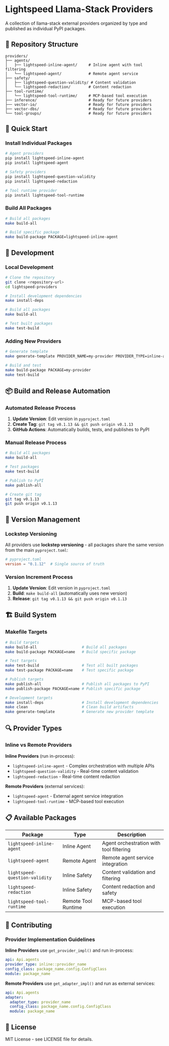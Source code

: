 # Lightspeed Llama-Stack Providers

A collection of llama-stack external providers organized by type and published as individual PyPI packages.

## 📁 Repository Structure

```
providers/
├── agents/
│   ├── lightspeed-inline-agent/     # Inline agent with tool filtering
│   └── lightspeed-agent/            # Remote agent service
├── safety/
│   ├── lightspeed-question-validity/ # Content validation
│   └── lightspeed-redaction/        # Content redaction
├── tool-runtime/
│   └── lightspeed-tool-runtime/     # MCP-based tool execution
├── inference/                       # Ready for future providers
├── vector-io/                       # Ready for future providers
├── vector-dbs/                      # Ready for future providers
└── tool-groups/                     # Ready for future providers
```

## 🚀 Quick Start

### Install Individual Packages

```bash
# Agent providers
pip install lightspeed-inline-agent
pip install lightspeed-agent

# Safety providers
pip install lightspeed-question-validity
pip install lightspeed-redaction

# Tool runtime provider
pip install lightspeed-tool-runtime
```

### Build All Packages

```bash
# Build all packages
make build-all

# Build specific package
make build-package PACKAGE=lightspeed-inline-agent
```

## 🔧 Development

### Local Development

```bash
# Clone the repository
git clone <repository-url>
cd lightspeed-providers

# Install development dependencies
make install-deps

# Build all packages
make build-all

# Test built packages
make test-build
```

### Adding New Providers

```bash
# Generate template
make generate-template PROVIDER_NAME=my-provider PROVIDER_TYPE=inline-agent

# Build and test
make build-package PACKAGE=my-provider
make test-build
```

## 📦 Build and Release Automation

### Automated Release Process

1. **Update Version**: Edit version in `pyproject.toml`
2. **Create Tag**: `git tag v0.1.13 && git push origin v0.1.13`
3. **GitHub Actions**: Automatically builds, tests, and publishes to PyPI

### Manual Release Process

```bash
# Build all packages
make build-all

# Test packages
make test-build

# Publish to PyPI
make publish-all

# Create git tag
git tag v0.1.13
git push origin v0.1.13
```

## 🔄 Version Management

### Lockstep Versioning

All providers use **lockstep versioning** - all packages share the same version from the main `pyproject.toml`:

```toml
# pyproject.toml
version = "0.1.12"  # Single source of truth
```

### Version Increment Process

1. **Update Version**: Edit version in `pyproject.toml`
2. **Build**: `make build-all` (automatically uses new version)
3. **Release**: `git tag v0.1.13 && git push origin v0.1.13`

## 🏗️ Build System

### Makefile Targets

```bash
# Build targets
make build-all                    # Build all packages
make build-package PACKAGE=name   # Build specific package

# Test targets
make test-build                   # Test all built packages
make test-package PACKAGE=name    # Test specific package

# Publish targets
make publish-all                  # Publish all packages to PyPI
make publish-package PACKAGE=name # Publish specific package

# Development targets
make install-deps                 # Install development dependencies
make clean                        # Clean build artifacts
make generate-template            # Generate new provider template
```

## 🔍 Provider Types

### Inline vs Remote Providers

**Inline Providers** (run in-process):
- `lightspeed-inline-agent` - Complex orchestration with multiple APIs
- `lightspeed-question-validity` - Real-time content validation
- `lightspeed-redaction` - Real-time content redaction

**Remote Providers** (external services):
- `lightspeed-agent` - External agent service integration
- `lightspeed-tool-runtime` - MCP-based tool execution

## 📋 Available Packages

| Package | Type | Description |
|---------|------|-------------|
| `lightspeed-inline-agent` | Inline Agent | Agent orchestration with tool filtering |
| `lightspeed-agent` | Remote Agent | Remote agent service integration |
| `lightspeed-question-validity` | Inline Safety | Content validation and filtering |
| `lightspeed-redaction` | Inline Safety | Content redaction and safety |
| `lightspeed-tool-runtime` | Remote Tool Runtime | MCP-based tool execution |

## 🤝 Contributing

### Provider Implementation Guidelines

**Inline Providers** use `get_provider_impl()` and run in-process:
```yaml
api: Api.agents
provider_type: inline::provider_name
config_class: package_name.config.ConfigClass
module: package_name
```

**Remote Providers** use `get_adapter_impl()` and run as external services:
```yaml
api: Api.agents
adapter:
  adapter_type: provider_name
  config_class: package_name.config.ConfigClass
  module: package_name
```

## 📄 License

MIT License - see LICENSE file for details.
